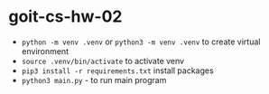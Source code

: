 # goit-cs-hw-02

- `python -m venv .venv` or `python3 -m venv .venv` to create virtual environment
- `source .venv/bin/activate` to activate venv
- `pip3 install -r requirements.txt` install packages
- `python3 main.py` - to run main program
